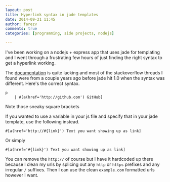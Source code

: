 ```yaml
---
layout: post
title: Hyperlink syntax in jade templates
date: 2014-09-21 11:45
author: farezv
comments: true
categories: [programming, side projects, nodejs]

---
```


I've been working on a nodejs + express app that uses jade for templating and I went through a frustrating few hours of just finding the right syntax to get a hyperlink working. 

The [documentation](http://jade-lang.com) is quite lacking and most of the stackoverflow threads I found were from a couple years ago before jade hit 1.0 when the syntax was different. Here's the correct syntax.

```
p 
	| #[a(href='http://github.com') GitHub]
```		
Note those sneaky square brackets

If you wanted to use a variable in your js file and specify that in your jade template, use the following instead.

```
#[a(href='http://#{link}') Text you want showing up as link]
```
Or simply

```
#[a(href='#{link}') Text you want showing up as link]
```

You can remove the `http://` of course but I have it hardcoded up there because I clean my urls by splicing out any `http` or `https` prefixes and any irregular `/` suffixes. Then I can use the clean `example.com` formatted urls however I want.
